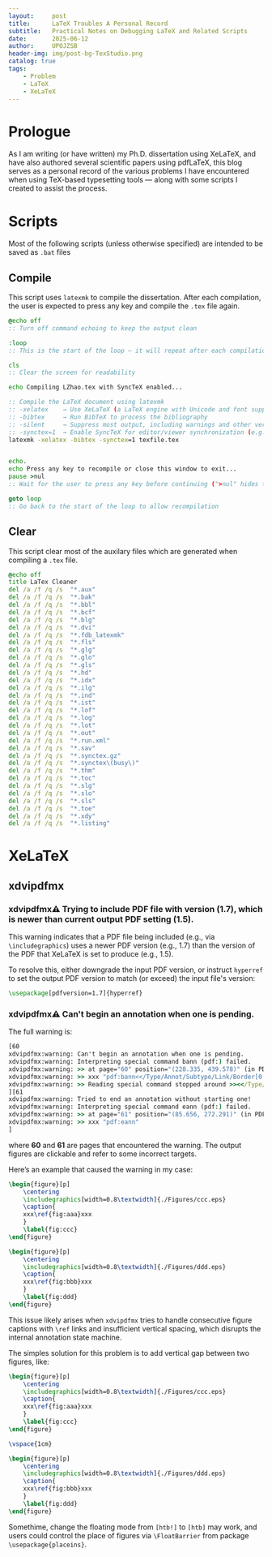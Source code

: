 ```yaml
---
layout:     post
title:      LaTeX Troubles A Personal Record
subtitle:   Practical Notes on Debugging LaTeX and Related Scripts
date:       2025-06-12
author:     UPOJZSB
header-img: img/post-bg-TexStudio.png
catalog: true
tags:
    - Problem
    - LaTeX
    - XeLaTeX
---
```


# Prologue

As I am writing (or have written) my Ph.D. dissertation using XeLaTeX, and have also authored several scientific papers using pdfLaTeX, this blog serves as a personal record of the various problems I have encountered when using TeX-based typesetting tools — along with some scripts I created to assist the process.

# Scripts

Most of the following scripts (unless otherwise specified) are intended to be saved as `.bat` files

## Compile

This script uses `latexmk` to compile the dissertation. After each compilation, the user is expected to press any key and compile the `.tex` file again.

```cmd
@echo off
:: Turn off command echoing to keep the output clean

:loop
:: This is the start of the loop — it will repeat after each compilation

cls
:: Clear the screen for readability

echo Compiling LZhao.tex with SyncTeX enabled...

:: Compile the LaTeX document using latexmk
:: -xelatex    → Use XeLaTeX (a LaTeX engine with Unicode and font support)
:: -bibtex     → Run BibTeX to process the bibliography
:: -silent     → Suppress most output, including warnings and other verbose messages
:: -synctex=1  → Enable SyncTeX for editor/viewer synchronization (e.g., click in PDF → jump to .tex)
latexmk -xelatex -bibtex -synctex=1 texfile.tex


echo.
echo Press any key to recompile or close this window to exit...
pause >nul
:: Wait for the user to press any key before continuing (">nul" hides the default message)

goto loop
:: Go back to the start of the loop to allow recompilation

```

## Clear

This script clear most of the auxilary files which are generated when compiling a `.tex` file.

```cmd
@echo off
title LaTex Cleaner
del /a /f /q /s  "*.aux"
del /a /f /q /s  "*.bak"
del /a /f /q /s  "*.bbl"
del /a /f /q /s  "*.bcf"
del /a /f /q /s  "*.blg"
del /a /f /q /s  "*.dvi"
del /a /f /q /s  "*.fdb_latexmk"
del /a /f /q /s  "*.fls"
del /a /f /q /s  "*.glg"
del /a /f /q /s  "*.glo"
del /a /f /q /s  "*.gls"
del /a /f /q /s  "*.hd"
del /a /f /q /s  "*.idx"
del /a /f /q /s  "*.ilg"
del /a /f /q /s  "*.ind"
del /a /f /q /s  "*.ist"
del /a /f /q /s  "*.lof"
del /a /f /q /s  "*.log"
del /a /f /q /s  "*.lot"
del /a /f /q /s  "*.out"
del /a /f /q /s  "*.run.xml"
del /a /f /q /s  "*.sav"
del /a /f /q /s  "*.synctex.gz"
del /a /f /q /s  "*.synctex\(busy\)"
del /a /f /q /s  "*.thm"
del /a /f /q /s  "*.toc"
del /a /f /q /s  "*.slg"
del /a /f /q /s  "*.slo"
del /a /f /q /s  "*.sls"
del /a /f /q /s  "*.toe"
del /a /f /q /s  "*.xdy"
del /a /f /q /s  "*.listing"
```

# XeLaTeX

## xdvipdfmx

### xdvipdfmx:warning: Trying to include PDF file with version (1.7), which is newer than current output PDF setting (1.5).

This warning indicates that a PDF file being included (e.g., via `\includegraphics`) uses a newer PDF version (e.g., 1.7) than the version of the PDF that XeLaTeX is set to produce (e.g., 1.5).

To resolve this, either downgrade the input PDF version, or instruct `hyperref` to set the output PDF version to match (or exceed) the input file's version:

```latex
\usepackage[pdfversion=1.7]{hyperref}
```

### xdvipdfmx:warning: Can't begin an annotation when one is pending.

The full warning is:
``` cmd
[60
xdvipdfmx:warning: Can't begin an annotation when one is pending.
xdvipdfmx:warning: Interpreting special command bann (pdf:) failed.
xdvipdfmx:warning: >> at page="60" position="(228.335, 439.578)" (in PDF)
xdvipdfmx:warning: >> xxx "pdf:bann<</Type/Annot/Subtype/Link/Border[0 0 0]/H/I/C[1 0 0..."
xdvipdfmx:warning: >> Reading special command stopped around >><</Type/Annot/Subtype/Link/Border[0 0 0]/H/I/C[1 0 0]/A<</S/...<<
][61
xdvipdfmx:warning: Tried to end an annotation without starting one!
xdvipdfmx:warning: Interpreting special command eann (pdf:) failed.
xdvipdfmx:warning: >> at page="61" position="(85.656, 272.291)" (in PDF)
xdvipdfmx:warning: >> xxx "pdf:eann"
]
```
where **60** and **61** are pages that encountered the warning. The output figures are clickable and refer to some incorrect targets.

Here’s an example that caused the warning in my case:

```latex
\begin{figure}[p]
	\centering
	\includegraphics[width=0.8\textwidth]{./Figures/ccc.eps}
	\caption{
    xxx\ref{fig:aaa}xxx
	}
	\label{fig:ccc}
\end{figure}

\begin{figure}[p]
	\centering
	\includegraphics[width=0.8\textwidth]{./Figures/ddd.eps}
	\caption{
    xxx\ref{fig:bbb}xxx
	}
	\label{fig:ddd}
\end{figure}
```

This issue likely arises when `xdvipdfmx` tries to handle consecutive figure captions with `\ref` links and insufficient vertical spacing, which disrupts the internal annotation state machine.

The simples solution for this problem is to add vertical gap between two figures, like:
```latex
\begin{figure}[p]
	\centering
	\includegraphics[width=0.8\textwidth]{./Figures/ccc.eps}
	\caption{
    xxx\ref{fig:aaa}xxx
	}
	\label{fig:ccc}
\end{figure}

\vspace{1cm} 

\begin{figure}[p]
	\centering
	\includegraphics[width=0.8\textwidth]{./Figures/ddd.eps}
	\caption{
    xxx\ref{fig:bbb}xxx
	}
	\label{fig:ddd}
\end{figure}
```

Somethime, change the floating mode from `[htb!]` to `[htb]` may work, and users could control the place of figures via `\FloatBarrier` from package `\usepackage{placeins}`.

